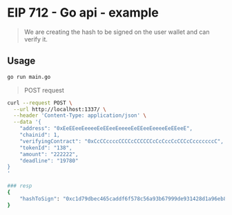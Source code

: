 # EIP 712 - Go api - example

> We are creating the hash to be signed on the user wallet and can verify it.

## Usage

```sh
go run main.go
```

> POST request

```sh
curl --request POST \
  --url http://localhost:1337/ \
  --header 'Content-Type: application/json' \
  --data '{
	"address": "0xEeEEeeEeeeeEeEEeeEeeeeEeEEeeEeeeeEeEEeeE",
	"chainid": 1,
	"verifyingContract": "0xCcCCccccCCCCcCCCCCCcCcCccCcCCCcCcccccccC",
	"tokenId": "138",
	"amount": "222222",
	"deadline": "19780"
}
'

### resp
{
	"hashToSign": "0xc1d79dbec465caddf6f578c56a93b67999de931428d1a96eb8ce3e26795b7e95"
}
```
